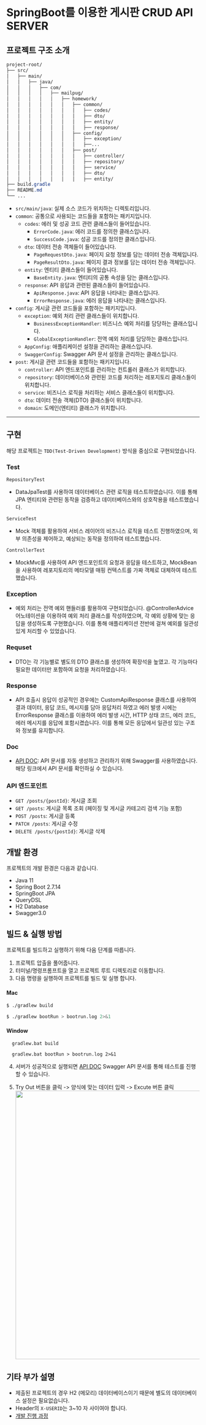# SpringBoot를 이용한 게시판 CRUD API SERVER
## 프로젝트 구조 소개

```css
project-root/
├── src/
│   ├── main/
│   │   ├── java/
│   │   │   ├── com/
│   │   │   │   ├── mailpug/
│   │   │   │   │   ├── homework/
│   │   │   │   │   │   ├── common/
│   │   │   │   │   │   │   ├── codes/
│   │   │   │   │   │   │   ├── dto/
│   │   │   │   │   │   │   ├── entity/
│   │   │   │   │   │   │   ├── response/
│   │   │   │   │   │   ├── config/
│   │   │   │   │   │   │   ├── exception/
│   │   │   │   │   │   │   ├──...
│   │   │   │   │   │   ├── post/
│   │   │   │   │   │   │   ├── controller/
│   │   │   │   │   │   │   ├── repository/
│   │   │   │   │   │   │   ├── service/
│   │   │   │   │   │   │   ├── dto/
│   │   │   │   │   │   │   ├── entity/
├── build.gradle
├── README.md
└── ...
```
- `src/main/java`: 실제 소스 코드가 위치하는 디렉토리입니다.
- `common`: 공통으로 사용되는 코드들을 포함하는 패키지입니다.
    - `codes`: 에러 및 성공 코드 관련 클래스들이 들어있습니다.
        - `ErrorCode.java`: 에러 코드를 정의한 클래스입니다.
        - `SuccessCode.java`: 성공 코드를 정의한 클래스입니다.
    - `dto`: 데이터 전송 객체들이 들어있습니다.
        - `PageRequestDto.java`: 페이지 요청 정보를 담는 데이터 전송 객체입니다.
        - `PageResultDto.java`: 페이지 결과 정보를 담는 데이터 전송 객체입니다.
    - `entity`: 엔티티 클래스들이 들어있습니다.
        - `BaseEntity.java`: 엔티티의 공통 속성을 담는 클래스입니다.
    - `response`: API 응답과 관련된 클래스들이 들어있습니다.
        - `ApiResponse.java`: API 응답을 나타내는 클래스입니다.
        - `ErrorResponse.java`: 에러 응답을 나타내는 클래스입니다.
- `config`: 게시글 관련 코드들을 포함하는 패키지입니다.
    - `exception`: 예외 처리 관련 클래스들이 위치합니다.
        - `BusinessExceptionHandler`: 비즈니스 예외 처리를 담당하는 클래스입니다.
        - `GlobalExceptionHandler`: 전역 예외 처리를 담당하는 클래스입니다.
    - `AppConfig`: 애플리케이션 설정을 관리하는 클래스입니다.
    - `SwaggerConfig`: Swagger API 문서 설정을 관리하는 클래스입니다.
- `post`: 게시글 관련 코드들을 포함하는 패키지입니다.
    - `controller`: API 엔드포인트를 관리하는 컨트롤러 클래스가 위치합니다.
    - `repository`: 데이터베이스와 관련된 코드를 처리하는 레포지토리 클래스들이 위치합니다.
    - `service`: 비즈니스 로직을 처리하는 서비스 클래스들이 위치합니다.
    - `dto`: 데이터 전송 객체(DTO) 클래스들이 위치합니다.
    - `domain`: 도메인(엔티티) 클래스가 위치합니다.

---


## 구현
해당 프로젝트는 `TDD(Test-Driven Development)` 방식을 중심으로 구현되었습니다.

### Test

`RepositoryTest`

- DataJpaTest를 사용하여 데이터베이스 관련 로직을 테스트하였습니다. 이를 통해 JPA 엔티티와 관련된 동작을 검증하고 데이터베이스와의 상호작용을 테스트했습니다.

`ServiceTest`
- Mock 객체를 활용하여 서비스 레이어의 비즈니스 로직을 테스트 진행하였으며, 외부 의존성을 제어하고, 예상되는 동작을 정의하여 테스트했습니다.

`ControllerTest`
- MockMvc를 사용하여 API 엔드포인트의 요청과 응답을 테스트하고, MockBean을 사용하여 레포지토리의 메타모델 매핑 컨텍스트를 가짜 객체로 대체하여 테스트했습니다.

### Exception

- 예외 처리는 전역 예외 핸들러를 활용하여 구현되었습니다. @ControllerAdvice 어노테이션을 이용하여 예외 처리 클래스를 작성하였으며,
  각 예외 상황에 맞는 응답을 생성하도록 구현했습니다. 이를 통해 애플리케이션 전반에 걸쳐 예외를 일관성 있게 처리할 수 있었습니다.

### Requset

- DTO는 각 기능별로 별도의 DTO 클래스를 생성하여 확장석을 높였고. 각 기능마다 필요한 데이터만 포함하여 요청을 처리하였습니다.

### Response

- API 호출시 응답이 성공적인 경우에는 CustomApiResponse 클래스를 사용하여 결과 데이터, 응답 코드, 메시지를 담아 응답처리 하였고
  에러 발생 시에는 ErrorResponse 클래스를 이용하여 에러 발생 시간, HTTP 상태 코드, 에러 코드, 에러 메시지를 응답에 포함시켰습니다.
  이를 통해 모든 응답에서 일관성 있는 구조와 정보를 유지합니다.

### Doc
- [API DOC](http://localhost:8080/swagger-ui/index.html): API 문서를 자동 생성하고 관리하기 위해 Swagger를 사용하였습니다. 해당 링크에서 API 문서를 확인하실 수 있습니다.


### API 엔드포인트
- `GET /posts/{postId}`: 게시글 조회
- `GET /posts`: 게시글 목록 조회 (페이징 및 게시글 카테고리 검색 기능 포함)
- `POST /posts`: 게시글 등록
- `PATCH /posts`: 게시글 수정
- `DELETE /posts/{postId}`: 게시글 삭제


## 개발 환경

프로젝트의 개발 환경은 다음과 같습니다.

- Java 11
- Spring Boot 2.7.14
- SpringBoot JPA
- QueryDSL
- H2 Database
- Swagger3.0

## 빌드 & 실행 방법

프로젝트를 빌드하고 실행하기 위해 다음 단계를 따릅니다.

1. 프로젝트 압출을 풀어줍니다.
2. 터미널/명령프롬프트을 열고 프로젝트 루트 디렉토리로 이동합니다.
3. 다음 명령을 실행하여 프로젝트를 빌드 및 실행 합니다.
#### Mac
   ```bash
   $ ./gradlew build

   $ ./gradlew bootRun > bootrun.log 2>&1
   ```
#### Window
  ```
    gradlew.bat build

    gradlew.bat bootRun > bootrun.log 2>&1
  ```

4. 서버가 성공적으로 실행되면 [API DOC](http://localhost:8080/swagger-ui/index.html) Swagger API 문서를 통해 테스트를 진행 할 수 있습니다.

5. Try Out 버튼을 클릭 -> 양식에 맞는 데이터 입력 -> Excute 버튼 클릭
   <img height="700" src="https://github.com/industry1111/SpringBoot-Post-API/assets/98158673/92a69dc5-f5af-4523-bf02-29270d798b5e">

## 기타 부가 설명
- 제출된 프로젝트의 경우 H2 (메모리) 데이터베이스이기 때문에 별도의 데이터베이스 설정은 필요없습니다.
- Header의 `X-USERID`는 3~10 자 사이여야 합니다.
- [개발 진행 과정](https://velog.io/@industry1111/SpringBoot를-사용한-게시판-API-만들기01)
